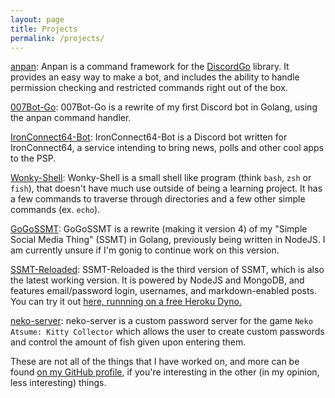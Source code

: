 ```yaml
---
layout: page
title: Projects
permalink: /projects/
---
```

[anpan](https://github.com/MikeModder/anpan): Anpan is a command framework for the [DiscordGo](https://github.com/bwmarrin/discordgo) library. It provides an easy way to make a bot, and includes the ability to handle permission checking and restricted commands right out of the box.

[007Bot-Go](https://github.com/MikeModder/007Bot-Go): 007Bot-Go is a rewrite of my first Discord bot in Golang, using the anpan command handler.

[IronConnect64-Bot](https://github.com/IronConnect64/IC64-Bot): IronConnect64-Bot is a Discord bot written for IronConnect64, a service intending to bring news, polls and other cool apps to the PSP.

[Wonky-Shell](https://github.com/MikeModder/Wonky-Shell): Wonky-Shell is a small shell like program (think `bash`, `zsh` or `fish`), that doesn't have much use outside of being a learning project. It has a few commands to traverse through directories and a few other simple commands (ex. `echo`).

[GoGoSSMT](https://github.com/MikeModder/GoGoSSMT): GoGoSSMT is a rewrite (making it version 4) of my "Simple Social Media Thing" (SSMT) in Golang, previously being written in NodeJS. I am currently unsure if I'm gonig to continue work on this version.

[SSMT-Reloaded](https://github.com/MikeModder/SSMT-Reloaded): SSMT-Reloaded is the third version of SSMT, which is also the latest working version. It is powered by NodeJS and MongoDB, and features email/password login, usernames, and markdown-enabled posts. You can try it out [here, runnning on a free Heroku Dyno.](https://board.ssmt.space)

[neko-server](https://github.com/MikeModder/neko-server): neko-server is a custom password server for the game `Neko Atsume: Kitty Collector` which allows the user to create custom passwords and control the amount of fish given upon entering them.


These are not all of the things that I have worked on, and more can be found [on my GitHub profile](https://github.com/MikeModder), if you're interesting in the other (in my opinion, less interesting) things.